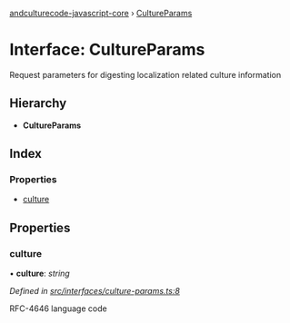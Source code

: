 [andculturecode-javascript-core](../README.md) › [CultureParams](cultureparams.md)

# Interface: CultureParams

Request parameters for digesting localization related culture information

## Hierarchy

* **CultureParams**

## Index

### Properties

* [culture](cultureparams.md#culture)

## Properties

###  culture

• **culture**: *string*

*Defined in [src/interfaces/culture-params.ts:8](https://github.com/AndcultureCode/AndcultureCode.JavaScript.Core/blob/6cfbb93/src/interfaces/culture-params.ts#L8)*

RFC-4646 language code
